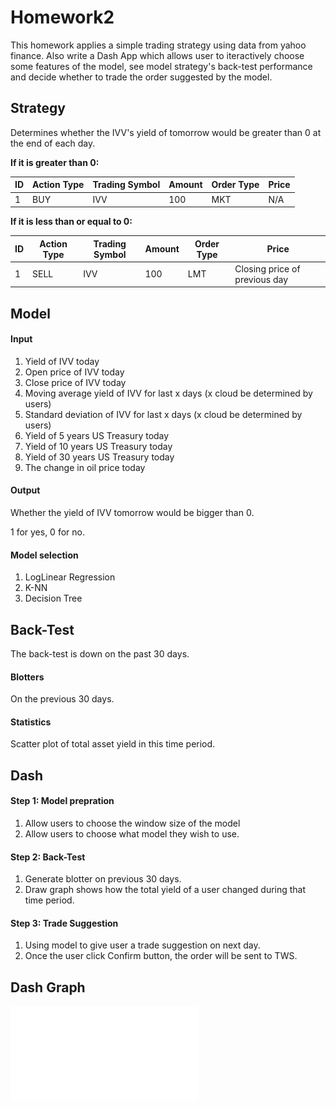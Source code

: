 # Homework2
This homework applies a simple trading strategy using data from yahoo finance. Also write a Dash App which allows user to iteractively choose some features of the model, see model strategy's back-test performance and decide whether to trade the order suggested by the model.
## Strategy
Determines whether the IVV's yield of tomorrow would be greater than 0 at the end of each day.

**If it is greater than 0:**

|ID|Action Type|Trading Symbol| Amount|Order Type|Price|
|--|---|---|---|---|---|
|1|BUY|IVV|100|MKT|N/A|

**If it is less than or equal to 0:**

|ID|Action Type|Trading Symbol| Amount|Order Type|Price|
|--|---|---|---|---|---|
|1|SELL|IVV|100|LMT|Closing price of previous day|
## Model
#### Input
1. Yield of IVV today
2. Open price of IVV today
3. Close price of IVV today
4. Moving average yield of IVV for last x days (x cloud be determined by users)
5. Standard deviation of IVV for last x days (x cloud be determined by users)
6. Yield of 5 years US Treasury today
7. Yield of 10 years US Treasury today
8. Yield of 30 years US Treasury today
9. The change in oil price today

#### Output
Whether the yield of IVV tomorrow would be bigger than 0.

1 for yes, 0 for no.

#### Model selection
1. LogLinear Regression
2. K-NN
3. Decision Tree

## Back-Test
The back-test is down on the past 30 days.
#### Blotters
On the previous 30 days.
#### Statistics
Scatter plot of total asset yield in this time period.

## Dash
#### Step 1: Model prepration
1. Allow users to choose the window size of the model
2. Allow users to choose what model they wish to use.
#### Step 2: Back-Test
1. Generate blotter on previous 30 days.
2. Draw graph shows how the total yield of a user changed during that time period.
#### Step 3: Trade Suggestion
1. Using model to give user a trade suggestion on next day.
2. Once the user click Confirm button, the order will be sent to TWS.
## Dash Graph
![avatar](Dash1.pdf)
